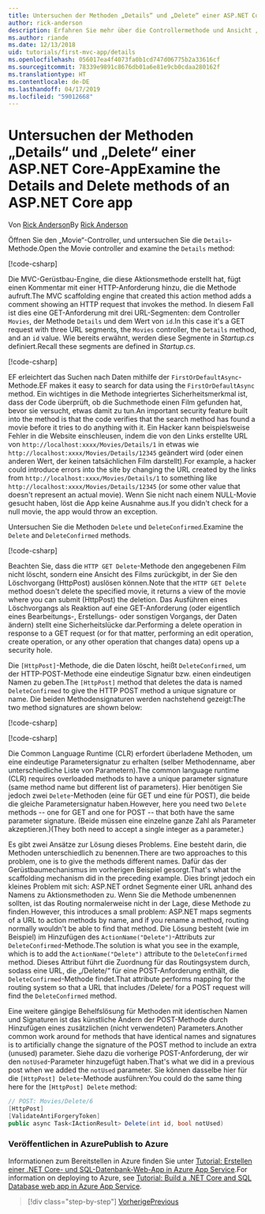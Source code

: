 ```yaml
---
title: Untersuchen der Methoden „Details“ und „Delete“ einer ASP.NET Core-App
author: rick-anderson
description: Erfahren Sie mehr über die Controllermethode und Ansicht „Details“ in einer einfachen ASP.NET Core MVC-App.
ms.author: riande
ms.date: 12/13/2018
uid: tutorials/first-mvc-app/details
ms.openlocfilehash: 056017ea4f4073fa0b1cd747d06775b2a33616cf
ms.sourcegitcommit: 78339e9891c8676db01a6e81e9cb0cdaa280162f
ms.translationtype: HT
ms.contentlocale: de-DE
ms.lasthandoff: 04/17/2019
ms.locfileid: "59012668"
---
```

# <a name="examine-the-details-and-delete-methods-of-an-aspnet-core-app"></a><span data-ttu-id="de519-103">Untersuchen der Methoden „Details“ und „Delete“ einer ASP.NET Core-App</span><span class="sxs-lookup"><span data-stu-id="de519-103">Examine the Details and Delete methods of an ASP.NET Core app</span></span>

<span data-ttu-id="de519-104">Von [Rick Anderson](https://twitter.com/RickAndMSFT)</span><span class="sxs-lookup"><span data-stu-id="de519-104">By [Rick Anderson](https://twitter.com/RickAndMSFT)</span></span>

<span data-ttu-id="de519-105">Öffnen Sie den „Movie“-Controller, und untersuchen Sie die `Details`-Methode.</span><span class="sxs-lookup"><span data-stu-id="de519-105">Open the Movie controller and examine the `Details` method:</span></span>

[!code-csharp[](start-mvc/sample/MvcMovie22/Controllers/MoviesController.cs?name=snippet_details)]

<span data-ttu-id="de519-106">Die MVC-Gerüstbau-Engine, die diese Aktionsmethode erstellt hat, fügt einen Kommentar mit einer HTTP-Anforderung hinzu, die die Methode aufruft.</span><span class="sxs-lookup"><span data-stu-id="de519-106">The MVC scaffolding engine that created this action method adds a comment showing an HTTP request that invokes the method.</span></span> <span data-ttu-id="de519-107">In diesem Fall ist dies eine GET-Anforderung mit drei URL-Segmenten: dem Controller `Movies`, der Methode `Details` und dem Wert von `id`.</span><span class="sxs-lookup"><span data-stu-id="de519-107">In this case it's a GET request with three URL segments, the `Movies` controller, the `Details` method, and an `id` value.</span></span> <span data-ttu-id="de519-108">Wie bereits erwähnt, werden diese Segmente in *Startup.cs* definiert.</span><span class="sxs-lookup"><span data-stu-id="de519-108">Recall these segments are defined in *Startup.cs*.</span></span>

[!code-csharp[](start-mvc/sample/MvcMovie/Startup.cs?highlight=5&name=snippet_1)]

<span data-ttu-id="de519-109">EF erleichtert das Suchen nach Daten mithilfe der `FirstOrDefaultAsync`-Methode.</span><span class="sxs-lookup"><span data-stu-id="de519-109">EF makes it easy to search for data using the `FirstOrDefaultAsync` method.</span></span> <span data-ttu-id="de519-110">Ein wichtiges in die Methode integriertes Sicherheitsmerkmal ist, dass der Code überprüft, ob die Suchmethode einen Film gefunden hat, bevor sie versucht, etwas damit zu tun.</span><span class="sxs-lookup"><span data-stu-id="de519-110">An important security feature built into the method is that the code verifies that the search method has found a movie before it tries to do anything with it.</span></span> <span data-ttu-id="de519-111">Ein Hacker kann beispielsweise Fehler in die Website einschleusen, indem die von den Links erstellte URL von `http://localhost:xxxx/Movies/Details/1` in etwas wie `http://localhost:xxxx/Movies/Details/12345` geändert wird (oder einen anderen Wert, der keinen tatsächlichen Film darstellt).</span><span class="sxs-lookup"><span data-stu-id="de519-111">For example, a hacker could introduce errors into the site by changing the URL created by the links from `http://localhost:xxxx/Movies/Details/1` to something like  `http://localhost:xxxx/Movies/Details/12345` (or some other value that doesn't represent an actual movie).</span></span> <span data-ttu-id="de519-112">Wenn Sie nicht nach einem NULL-Movie gesucht haben, löst die App keine Ausnahme aus.</span><span class="sxs-lookup"><span data-stu-id="de519-112">If you didn't check for a null movie, the app would throw an exception.</span></span>

<span data-ttu-id="de519-113">Untersuchen Sie die Methoden `Delete` und `DeleteConfirmed`.</span><span class="sxs-lookup"><span data-stu-id="de519-113">Examine the `Delete` and `DeleteConfirmed` methods.</span></span>

[!code-csharp[](start-mvc/sample/MvcMovie22/Controllers/MoviesController.cs?name=snippet_delete)]

<span data-ttu-id="de519-114">Beachten Sie, dass die `HTTP GET Delete`-Methode den angegebenen Film nicht löscht, sondern eine Ansicht des Films zurückgibt, in der Sie den Löschvorgang (HttpPost) auslösen können.</span><span class="sxs-lookup"><span data-stu-id="de519-114">Note that the `HTTP GET Delete` method doesn't delete the specified movie, it returns a view of the movie where you can submit (HttpPost) the deletion.</span></span> <span data-ttu-id="de519-115">Das Ausführen eines Löschvorgangs als Reaktion auf eine GET-Anforderung (oder eigentlich eines Bearbeitungs-, Erstellungs- oder sonstigen Vorgangs, der Daten ändern) stellt eine Sicherheitslücke dar.</span><span class="sxs-lookup"><span data-stu-id="de519-115">Performing a delete operation in response to a GET request (or for that matter, performing an edit operation, create operation, or any other operation that changes data) opens up a security hole.</span></span>

<span data-ttu-id="de519-116">Die `[HttpPost]`-Methode, die die Daten löscht, heißt `DeleteConfirmed`, um der HTTP-POST-Methode eine eindeutige Signatur bzw. einen eindeutigen Namen zu geben.</span><span class="sxs-lookup"><span data-stu-id="de519-116">The `[HttpPost]` method that deletes the data is named `DeleteConfirmed` to give the HTTP POST method a unique signature or name.</span></span> <span data-ttu-id="de519-117">Die beiden Methodensignaturen werden nachstehend gezeigt:</span><span class="sxs-lookup"><span data-stu-id="de519-117">The two method signatures are shown below:</span></span>

[!code-csharp[](start-mvc/sample/MvcMovie/Controllers/MoviesController.cs?name=snippet_delete2)]

[!code-csharp[](start-mvc/sample/MvcMovie/Controllers/MoviesController.cs?name=snippet_delete3)]

<span data-ttu-id="de519-118">Die Common Language Runtime (CLR) erfordert überladene Methoden, um eine eindeutige Parametersignatur zu erhalten (selber Methodenname, aber unterschiedliche Liste von Parametern).</span><span class="sxs-lookup"><span data-stu-id="de519-118">The common language runtime (CLR) requires overloaded methods to have a unique parameter signature (same method name but different list of parameters).</span></span> <span data-ttu-id="de519-119">Hier benötigen Sie jedoch zwei `Delete`-Methoden (eine für GET und eine für POST), die beide die gleiche Parametersignatur haben.</span><span class="sxs-lookup"><span data-stu-id="de519-119">However, here you need two `Delete` methods -- one for GET and one for POST -- that both have the same parameter signature.</span></span> <span data-ttu-id="de519-120">(Beide müssen eine einzelne ganze Zahl als Parameter akzeptieren.)</span><span class="sxs-lookup"><span data-stu-id="de519-120">(They both need to accept a single integer as a parameter.)</span></span>

<span data-ttu-id="de519-121">Es gibt zwei Ansätze zur Lösung dieses Problems. Eine besteht darin, die Methoden unterschiedlich zu benennen.</span><span class="sxs-lookup"><span data-stu-id="de519-121">There are two approaches to this problem, one is to give the methods different names.</span></span> <span data-ttu-id="de519-122">Dafür das der Gerüstbaumechanismus im vorherigen Beispiel gesorgt.</span><span class="sxs-lookup"><span data-stu-id="de519-122">That's what the scaffolding mechanism did in the preceding example.</span></span> <span data-ttu-id="de519-123">Dies bringt jedoch ein kleines Problem mit sich: ASP.NET ordnet Segmente einer URL anhand des Namens zu Aktionsmethoden zu. Wenn Sie die Methode umbenennen sollten, ist das Routing normalerweise nicht in der Lage, diese Methode zu finden.</span><span class="sxs-lookup"><span data-stu-id="de519-123">However, this introduces a small problem: ASP.NET maps segments of a URL to action methods by name, and if you rename a method, routing normally wouldn't be able to find that method.</span></span> <span data-ttu-id="de519-124">Die Lösung besteht (wie im Beispiel) im Hinzufügen des `ActionName("Delete")`-Attributs zur `DeleteConfirmed`-Methode.</span><span class="sxs-lookup"><span data-stu-id="de519-124">The solution is what you see in the example, which is to add the `ActionName("Delete")` attribute to the `DeleteConfirmed` method.</span></span> <span data-ttu-id="de519-125">Dieses Attribut führt die Zuordnung für das Routingsystem durch, sodass eine URL, die „/Delete/“ für eine POST-Anforderung enthält, die `DeleteConfirmed`-Methode findet.</span><span class="sxs-lookup"><span data-stu-id="de519-125">That attribute performs mapping for the routing system so that a URL that includes /Delete/ for a POST request will find the `DeleteConfirmed` method.</span></span>

<span data-ttu-id="de519-126">Eine weitere gängige Behelfslösung für Methoden mit identischen Namen und Signaturen ist das künstliche Ändern der POST-Methode durch Hinzufügen eines zusätzlichen (nicht verwendeten) Parameters.</span><span class="sxs-lookup"><span data-stu-id="de519-126">Another common work around for methods that have identical names and signatures is to artificially change the signature of the POST method to include an extra (unused) parameter.</span></span> <span data-ttu-id="de519-127">Siehe dazu die vorherige POST-Anforderung, der wir den `notUsed`-Parameter hinzugefügt haben.</span><span class="sxs-lookup"><span data-stu-id="de519-127">That's what we did in a previous post when we added the `notUsed` parameter.</span></span> <span data-ttu-id="de519-128">Sie können dasselbe hier für die `[HttpPost] Delete`-Methode ausführen:</span><span class="sxs-lookup"><span data-stu-id="de519-128">You could do the same thing here for the `[HttpPost] Delete` method:</span></span>

```csharp
// POST: Movies/Delete/6
[HttpPost]
[ValidateAntiForgeryToken]
public async Task<IActionResult> Delete(int id, bool notUsed)
```

### <a name="publish-to-azure"></a><span data-ttu-id="de519-129">Veröffentlichen in Azure</span><span class="sxs-lookup"><span data-stu-id="de519-129">Publish to Azure</span></span>

<span data-ttu-id="de519-130">Informationen zum Bereitstellen in Azure finden Sie unter [Tutorial: Erstellen einer .NET Core- und SQL-Datenbank-Web-App in Azure App Service](/azure/app-service/app-service-web-tutorial-dotnetcore-sqldb).</span><span class="sxs-lookup"><span data-stu-id="de519-130">For information on deploying to Azure, see [Tutorial: Build a .NET Core and SQL Database web app in Azure App Service](/azure/app-service/app-service-web-tutorial-dotnetcore-sqldb).</span></span>

> [!div class="step-by-step"]
> [<span data-ttu-id="de519-131">Vorherige</span><span class="sxs-lookup"><span data-stu-id="de519-131">Previous</span></span>](validation.md)
